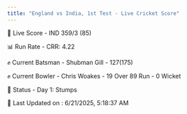 ```yaml
---
title: "England vs India, 1st Test - Live Cricket Score"
---
```


🔴 Live Score - IND 359/3 (85)  

📊 Run Rate - CRR: 4.22  

✊ Current Batsman - Shubman Gill - 127(175)  

✊ Current Bowler - Chris Woakes - 19 Over 89 Run - 0 Wicket  

📑 Status - Day 1: Stumps

📝 Last Updated on : 6/21/2025, 5:18:37 AM  

